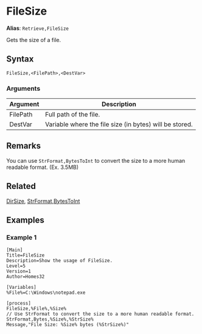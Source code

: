 # FileSize

**Alias**: `Retrieve,FileSize`

Gets the size of a file.

## Syntax

```pebakery
FileSize,<FilePath>,<DestVar>
```

### Arguments

| Argument | Description |
| --- | --- |
| FilePath | Full path of the file. |
| DestVar | Variable where the file size (in bytes) will be stored. |

## Remarks

You can use `StrFormat,BytesToInt` to convert the size to a more human readable format. (Ex. 3.5MB)

## Related

[DirSize](./DirSize.md), [StrFormat,BytesToInt](../String/BytesToInt.md)

## Examples

### Example 1

```pebakery
[Main]
Title=FileSize
Description=Show the usage of FileSize.
Level=5
Version=1
Author=Homes32

[Variables]
%File%=C:\Windows\notepad.exe

[process]
FileSize,%File%,%Size%
// Use StrFormat to convert the size to a more human readable format.
StrFormat,Bytes,%Size%,%StrSize%
Message,"File Size: %Size% bytes (%StrSize%)"
```
